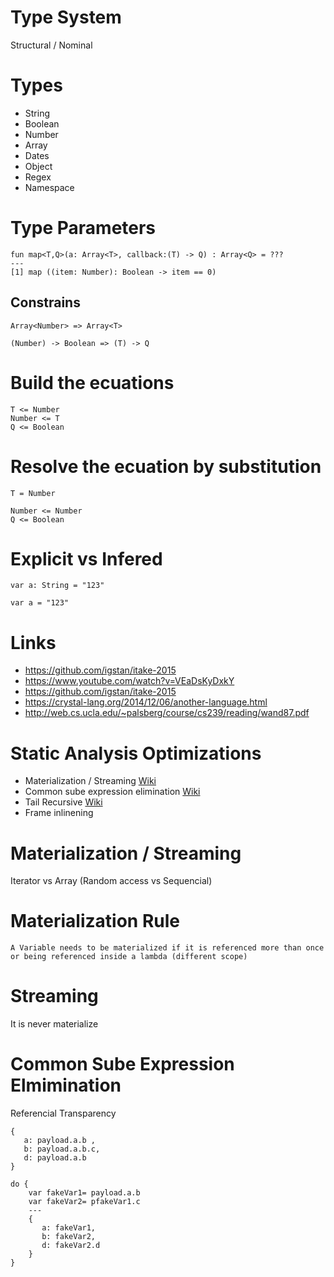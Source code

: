 # Type System

Structural / Nominal

# Types

- String
- Boolean
- Number
- Array
- Dates
- Object
- Regex
- Namespace

# Type Parameters

```
fun map<T,Q>(a: Array<T>, callback:(T) -> Q) : Array<Q> = ???
---
[1] map ((item: Number): Boolean -> item == 0)
```
## Constrains

```
Array<Number> => Array<T>
```
```
(Number) -> Boolean => (T) -> Q
```

# Build the ecuations

```
T <= Number
Number <= T
Q <= Boolean
```
# Resolve the ecuation by substitution
```
T = Number
```

```
Number <= Number
Q <= Boolean
```

# Explicit vs Infered

```
var a: String = "123"
```

```
var a = "123"
```

# Links

* https://github.com/igstan/itake-2015
* https://www.youtube.com/watch?v=VEaDsKyDxkY
* https://github.com/igstan/itake-2015
* https://crystal-lang.org/2014/12/06/another-language.html
* http://web.cs.ucla.edu/~palsberg/course/cs239/reading/wand87.pdf

# Static Analysis Optimizations

* Materialization / Streaming [Wiki](https://en.wikipedia.org/wiki/Random_access)
* Common sube expression elimination [Wiki](https://en.wikipedia.org/wiki/Common_subexpression_elimination)
* Tail Recursive [Wiki](https://en.wikipedia.org/wiki/Tail_call)
* Frame inlinening

# Materialization / Streaming

Iterator vs Array (Random access vs Sequencial)

# Materialization Rule

```
A Variable needs to be materialized if it is referenced more than once or being referenced inside a lambda (different scope)
```

# Streaming
It is never materialize

# Common Sube Expression Elmimination

Referencial Transparency

```
{
   a: payload.a.b ,
   b: payload.a.b.c,
   d: payload.a.b
}
```

```
do {
    var fakeVar1= payload.a.b
    var fakeVar2= pfakeVar1.c
    ---
    {
       a: fakeVar1,
       b: fakeVar2,
       d: fakeVar2.d
    }
}
```



